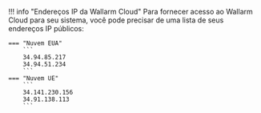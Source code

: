 !!! info "Endereços IP da Wallarm Cloud"
    Para fornecer acesso ao Wallarm Cloud para seu sistema, você pode precisar de uma lista de seus endereços IP públicos:

    === "Nuvem EUA"
        ```
        34.94.85.217
        34.94.51.234
        ```
    === "Nuvem UE"
        ```
        34.141.230.156
        34.91.138.113
        ```